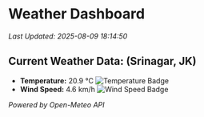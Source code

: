 
# Weather Dashboard

_Last Updated: 2025-08-09 18:14:50_

## Current Weather Data: (Srinagar, JK)
- **Temperature:** 20.9 °C ![Temperature Badge](https://img.shields.io/badge/Temperature-Medium%20Temp-green)
- **Wind Speed:** 4.6 km/h ![Wind Speed Badge](https://img.shields.io/badge/Wind%20Speed-Light%20Wind-blue)

*Powered by Open-Meteo API*
